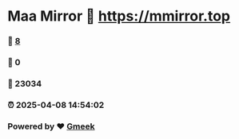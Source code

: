 # Maa Mirror :link: https://mmirror.top 
### :page_facing_up: [8](https://mmirror.top/tag.html) 
### :speech_balloon: 0 
### :hibiscus: 23034 
### :alarm_clock: 2025-04-08 14:54:02 
### Powered by :heart: [Gmeek](https://github.com/Meekdai/Gmeek)
